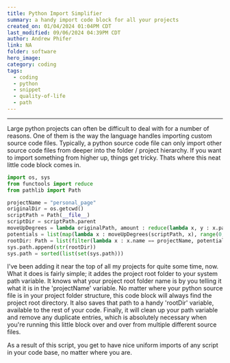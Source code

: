 ```yaml
---
title: Python Import Simplifier
summary: a handy import code block for all your projects
created_on: 01/04/2024 01:04PM CDT
last_modified: 09/06/2024 04:39PM CDT
author: Andrew Phifer
link: NA
folder: software
hero_image: 
category: coding
tags:
  - coding
  - python
  - snippet
  - quality-of-life
  - path
---
```



----

Large python projects can often be difficult to deal with for a number of reasons.  One of them is the way the language handles importing custom source code files.  Typically, a python source code file can only import other source code files from deeper into the folder / project hierarchy.  If you want to import something from higher up, things get tricky.  Thats where this neat little code block comes in.  


````python
import os, sys
from functools import reduce
from pathlib import Path

projectName = "personal_page"
originalDir = os.getcwd()
scriptPath = Path(__file__)
scriptDir = scriptPath.parent
moveUpDegrees = lambda originalPath, amount : reduce(lambda x, y : x.parent, range(0, amount), originalPath)
potentials = list(map(lambda x : moveUpDegrees(scriptPath, x), range(0, len(scriptPath.parts))))
rootDir: Path = list(filter(lambda x : x.name == projectName, potentials))[-1] #should always grab the shortest possible, and therefore most likely to be actual root path, even if the root directory name was reused.
sys.path.append(str(rootDir))
sys.path = sorted(list(set(sys.path)))
````

I've been adding it near the top of all my projects for quite some time, now.  What it does is fairly simple; it addes the project root folder to your system path variable.  It knows what your project root folder name is by you telling it what it is in the 'projectName' variable.  No matter where your python source file is in your project folder structure, this code block will always find the project root directory.  It also saves that path to a handy 'rootDir' variable, available to the rest of your code.  Finally, it will clean up your path variable and remove any duplicate entries, which is absolutely necessary when you're running this little block over and over from multiple different source files. 

As a result of this script, you get to have nice uniform imports of any script in your code base, no matter where you are.  